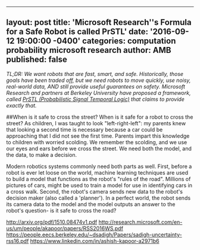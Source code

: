 
---
layout: post
title: 'Microsoft Research''s Formula for a Safe Robot is called PrSTL'
date: '2016-09-12 19:00:00 -0400'
categories: computation probability microsoft research 
author: AMB
published: false
---

*TL;DR: We want robots that are fast, smart, and safe. Historically, those goals have been traded off, but we need robots to move quickly, use noisy, real-world data, AND still provide useful guarantees on safety.  Microsoft Research and partners at Berkeley University have proposed a framework, called [PrSTL (Probabilistic Signal Temporal Logic)](https://people.eecs.berkeley.edu/~dsadigh/Papers/sadigh-uncertainty-rss16.pdf) that claims to provide exactly that.*

##When is it safe to cross the street?
When is it safe for a robot to cross the street?   As children, I was taught to look "left-right-left": my parents knew that looking a second time is necessary because a car could be approaching that I did not see the first time. Parents impart this knowledge to children with worried scolding. We remember the scolding, and we use our eyes and ears before we cross the street. We need both the model, and the data, to make a decision.

Modern robotics systems commonly need both parts as well. First, before a robot is ever let loose on the world, machine learning techniques are used to build a model that functions as the robot's "rules of the road". Millions of pictures of cars, might be used to train a model for use in identifying cars in a cross walk.  Second, the robot's camera sends new data to the robot's decision maker (also called a 'planner'). In a perfect world, the robot sends its camera data to the model and the model outputs an answer to the robot's question- is it safe to cross the road? 





http://arxiv.org/pdf/1510.08474v1.pdf
http://research.microsoft.com/en-us/um/people/akapoor/papers/RSS2016WS.pdf
https://people.eecs.berkeley.edu/~dsadigh/Papers/sadigh-uncertainty-rss16.pdf
https://www.linkedin.com/in/ashish-kapoor-a2971b6
